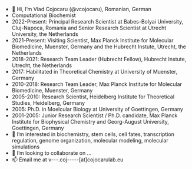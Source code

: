 - 👋 Hi, I’m Vlad Cojocaru (@vcojocaru), Romanian, German
- Computational Biochemist
- 2022-Present: Principal Research Scientist at Babes-Bolyai University, Cluj-Napoca, Romania and Senior Research Scientist at Utrecht University, the Netherlands
- 2021-Present: Visiting Scientist, Max Planck Institute for Molecular Biomedicine, Muenster, Germany and the Hubrecht Instute, Utrecht, the Netherlands
- 2018-2021: Research Team Leader (Hubrecht Fellow), Hubrecht Instute, Utrecht, the Netherlands
- 2017: Habilitated in Theoretical Chemistry at University of Muenster, Germany
- 2010-2018: Research Team Leader, Max Planck Institute for Molecular Biomedicine, Muenster, Germany
- 2005-2010: Research Scientist, Heidelberg Institute for Theoretical Studies, Heidelberg, Germany
- 2005: Ph.D. in Moelcular Biology at University of Goettingen, Germany
- 2001-2005: Junior Research Scientist / Ph.D. candidate, Max Planck Institute for Biophysical Chemistry and Georg-August University, Goettingen, Germany
- 👀 I’m interested in biochemistry, stem cells, cell fates, transcription regulation, genome organization, molecular modeling, molecular simulations 
- 💞️ I’m looking to collaborate on ... 
- 📫 Email me at v---.coj-----[at]cojocarulab.eu

<!---
vcojocaru/vcojocaru is a ✨ special ✨ repository because its `README.md` (this file) appears on your GitHub profile.
You can click the Preview link to take a look at your changes.
--->
